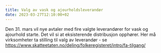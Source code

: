 ```yaml
---
title: Valg av vask og ajourholdsleverandør 
date: 2023-03-27T12:10:00+02
---
```

Den 31. mars vil nye avtaler med fire valgte leverandører for vask og ajourhold starte. Det vil si at eksisterende distribusjon opphører. Her må virksomheter ta stilling til valg av leverandør - se https://www.skatteetaten.no/deling/folkeregisteret/intro/fa-tilgang/ 
